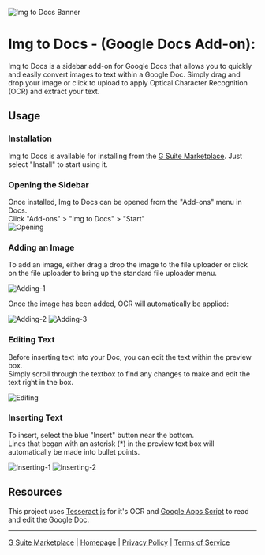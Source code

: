 ![Img to Docs Banner](https://hashimasad.com/img/img2docs/Banner.png)
# Img to Docs - (Google Docs Add-on):

Img to Docs  is a sidebar add-on for Google Docs that allows you to quickly and easily convert images to text within a Google Doc. Simply drag and drop your image or click to upload to apply Optical Character Recognition (OCR) and extract your text.

## Usage

### Installation

Img to Docs is available for installing from the [G Suite Marketplace](https://gsuite.google.com/marketplace/app/img_to_docs/1024533292248). Just select "Install" to start using it.

### Opening the Sidebar

Once installed, Img to Docs can be opened from the "Add-ons" menu in Docs.  
Click "Add-ons" > "Img to Docs" > "Start"  
![Opening](https://hashimasad.com/img/img2docs/i2d-1.png)

### Adding an Image

To add an image, either drag a drop the image to the file uploader or click on the file uploader to bring up the standard file uploader menu.

![Adding-1](https://hashimasad.com/img/img2docs/i2d-2.png)

Once the image has been added, OCR will automatically be applied:  

![Adding-2](https://hashimasad.com/img/img2docs/i2d-3.png)
![Adding-3](https://hashimasad.com/img/img2docs/i2d-4.png)

### Editing Text

Before inserting text into your Doc, you can edit the text within the preview box.  
Simply scroll through the textbox to find any changes to make and edit the text right in the box.  

![Editing](https://hashimasad.com/img/img2docs/i2d-5.png)

### Inserting Text

To insert, select the blue "Insert" button near the bottom.  
Lines that began with an asterisk (*) in the preview text box will automatically be made into bullet points.

![Inserting-1](https://hashimasad.com/img/img2docs/i2d-6.png)
![Inserting-2](https://hashimasad.com/img/img2docs/i2d-7.png)

## Resources

This project uses [Tesseract.js](https://tesseract.projectnaptha.com/) for it's OCR and [Google Apps Script](https://developers.google.com/apps-script/reference/document) to read and edit the Google Doc.

---

[G Suite Marketplace](https://gsuite.google.com/marketplace/app/img_to_docs/1024533292248) | [Homepage](https://hashimasad.com/img-to-docs/) | [Privacy Policy](https://hashimasad.com/img-to-docs/privacy-policy/) | [Terms of Service](https://hashimasad.com/img-to-docs/tos/)
